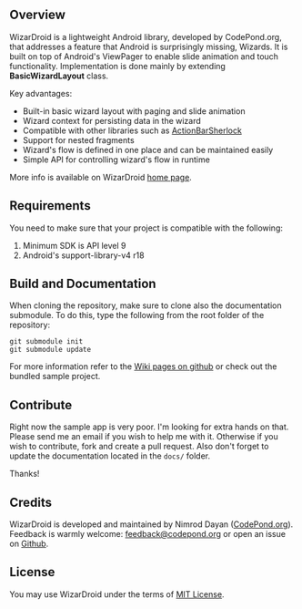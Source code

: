 Overview
--------

WizarDroid is a lightweight Android library, developed by CodePond.org, that addresses a feature that Android is surprisingly missing, Wizards. It is built on top of Android's ViewPager to enable slide animation and touch functionality.
Implementation is done mainly by extending __BasicWizardLayout__ class.

Key advantages:

* Built-in basic wizard layout with paging and slide animation
* Wizard context for persisting data in the wizard
* Compatible with other libraries such as [ActionBarSherlock](http://actionbarsherlock.com/)
* Support for nested fragments
* Wizard's flow is defined in one place and can be maintained easily
* Simple API for controlling wizard's flow in runtime 


More info is available on WizarDroid [home page](http://wizardroid.codepond.org). 

Requirements
------------

You need to make sure that your project is compatible with the following:

1.	Minimum SDK is API level 9
2.	Android's support-library-v4 r18


Build and Documentation
-----------------------
When cloning the repository, make sure to clone also the documentation submodule. To do this, type the following from the root folder of the repository:

    git submodule init
    git submodule update
    
For more information refer to the [Wiki pages on github](https://github.com/Nimrodda/WizarDroid/wiki) or check out the bundled sample project.

Contribute
----------

Right now the sample app is very poor. I'm looking for extra hands on that.
Please send me an email if you wish to help me with it.
Otherwise if you wish to contribute, fork and create a pull request. Also don't forget to update the documentation located in the `docs/` folder.

Thanks!

Credits
-------
WizarDroid is developed and maintained by Nimrod Dayan ([CodePond.org](http://www.codepond.org)).
Feedback is warmly welcome: feedback@codepond.org or open an issue on [Github](https://github.com/Nimrodda/WizarDroid/issues).

License
-------
You may use WizarDroid under the terms of [MIT License](https://github.com/Nimrodda/WizarDroid/blob/master/license).
    


